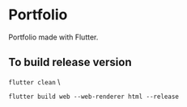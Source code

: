 # Portfolio

Portfolio made with Flutter.

## To build release version

`flutter clean` \

`flutter build web --web-renderer html --release`
